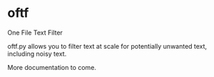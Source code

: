 # oftf
One File Text Filter

oftf.py allows you to filter text at scale for potentially unwanted text, including noisy text.

More documentation to come.

